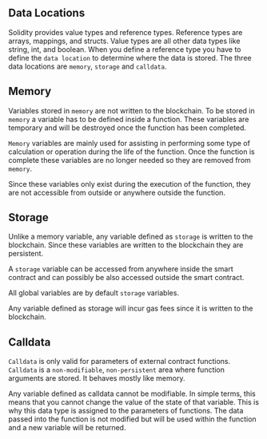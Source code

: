 ## Data Locations

Solidity provides value types and reference types. Reference types are arrays, mappings, and structs. Value types are all other data types like string, int, and boolean. When you define a reference type you have to define the `data location` to determine where the data is stored. The three data locations are `memory`, `storage` and `calldata`. 

## Memory
Variables stored in `memory` are not written to the blockchain. To be stored in `memory` a variable has to be defined inside a function. These variables are temporary and will be destroyed once the function has been completed.

`Memory` variables are mainly used for assisting in performing some type of calculation or operation during the life of the function. Once the function is complete these variables are no longer needed so they are removed from `memory`.

Since these variables only exist during the execution of the function, they are not accessible from outside or anywhere outside the function.

## Storage
Unlike a memory variable, any variable defined as `storage` is written to the blockchain. Since these variables are written to the blockchain they are persistent.

A `storage` variable can be accessed from anywhere inside the smart contract and can possibly be also accessed outside the smart contract.

All global variables are by default `storage` variables.

Any variable defined as storage will incur gas fees since it is written to the blockchain.

## Calldata
`Calldata` is only valid for parameters of external contract functions. `Calldata` is a `non-modifiable`, `non-persistent` area where function arguments are stored. It behaves mostly like memory.

Any variable defined as calldata cannot be modifiable. In simple terms, this means that you cannot change the value of the state of that variable. This is why this data type is assigned to the parameters of functions. The data passed into the function is not modified but will be used within the function and a new variable will be returned.
